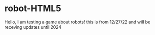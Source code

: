 # robot-HTML5
Hello, I am testing a game about robots!
this is from 12/27/22 and will be receving updates until 2024

